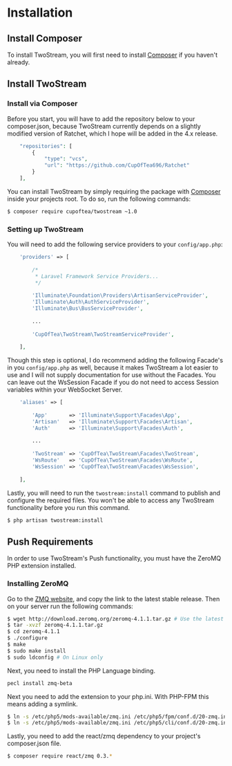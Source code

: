 # Installation
<!-- [[TOC]] -->

## Install Composer

To install TwoStream, you will first need to install [Composer][composer] if you haven't already.

## Install TwoStream

### Install via Composer

Before you start, you will have to add the repository below to your composer.json, because TwoStream currently depends on a slightly modified version of Ratchet, which I hope will be added in the 4.x release.

```php
    "repositories": [
        {
            "type": "vcs",
            "url": "https://github.com/CupOfTea696/Ratchet"
        }
    ],
```

You can install TwoStream by simply requiring the package with [Composer][composer] inside your projects root. To do so, run the following commands:

```bash
$ composer require cupoftea/twostream ~1.0
```

### Setting up TwoStream

You will need to add the following service providers to your `config/app.php`:

```php
	'providers' => [
        
		/*
		 * Laravel Framework Service Providers...
		 */
        
        'Illuminate\Foundation\Providers\ArtisanServiceProvider',
        'Illuminate\Auth\AuthServiceProvider',
        'Illuminate\Bus\BusServiceProvider',
        
        ...
        
        'CupOfTea\TwoStream\TwoStreamServiceProvider',
        
	],
```
Though this step is optional, I do recommend adding the following Facade's in you `config/app.php` as well, because it makes TwoStream a lot easier to use and I will not supply documentation for use without the Facades. You can leave out the WsSession Facade if you do not need to access Session variables within your WebSocket Server.

```php
    'aliases' => [
        
		'App'       => 'Illuminate\Support\Facades\App',
		'Artisan'   => 'Illuminate\Support\Facades\Artisan',
		'Auth'      => 'Illuminate\Support\Facades\Auth',
		
		...
		
        'TwoStream' => 'CupOfTea\TwoStream\Facades\TwoStream',
        'WsRoute'   => 'CupOfTea\TwoStream\Facades\WsRoute',
        'WsSession' => 'CupOfTea\TwoStream\Facades\WsSession',
        
	],
```

Lastly, you will need to run the `twostream:install` command to publish and configure the required files. You won't be able to access any TwoStream functionality before you run this command.

```bash
$ php artisan twostream:install
```

## Push Requirements

In order to use TwoStream's Push functionality, you must have the ZeroMQ PHP extension installed.

### Installing ZeroMQ

Go to the [ZMQ website](http://zeromq.org/intro:get-the-software), and copy the link to the latest stable release. Then on your server run the following commands:

```bash
$ wget http://download.zeromq.org/zeromq-4.1.1.tar.gz # Use the latest release!
$ tar -xvzf zeromq-4.1.1.tar.gz
$ cd zeromq-4.1.1
$ ./configure
$ make
$ sudo make install
$ sudo ldconfig # On Linux only
```

Next, you need to install the PHP Language binding.

```bash
pecl install zmq-beta
```

Next you need to add the extension to your php.ini. With PHP-FPM this means adding a symlink.

```bash
$ ln -s /etc/php5/mods-available/zmq.ini /etc/php5/fpm/conf.d/20-zmq.ini
$ ln -s /etc/php5/mods-available/zmq.ini /etc/php5/cli/conf.d/20-zmq.ini
```

Lastly, you need to add the react/zmq dependency to your project's composer.json file.

```bash
$ composer require react/zmq 0.3.*
```

[composer]: https://getcomposer.org/doc/00-intro.md

